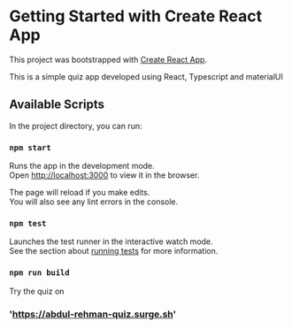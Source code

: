 # Getting Started with Create React App

This project was bootstrapped with [Create React App](https://github.com/facebook/create-react-app).

This is a simple quiz app developed using React, Typescript and materialUI

## Available Scripts

In the project directory, you can run:

### `npm start`

Runs the app in the development mode.\
Open [http://localhost:3000](http://localhost:3000) to view it in the browser.

The page will reload if you make edits.\
You will also see any lint errors in the console.

### `npm test`

Launches the test runner in the interactive watch mode.\
See the section about [running tests](https://facebook.github.io/create-react-app/docs/running-tests) for more information.

### `npm run build`

Try the quiz on 

### 'https://abdul-rehman-quiz.surge.sh'
